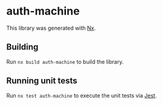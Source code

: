 # auth-machine

This library was generated with [Nx](https://nx.dev).

## Building

Run `nx build auth-machine` to build the library.

## Running unit tests

Run `nx test auth-machine` to execute the unit tests via [Jest](https://jestjs.io).

